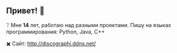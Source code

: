 ## Привет! 👋

❔ Мне **14** лет, работаю над разными проектами.
Пишу на языках программирования:
Python, Java, C++

✖️ Сайт:
http://discographi.ddns.net/
